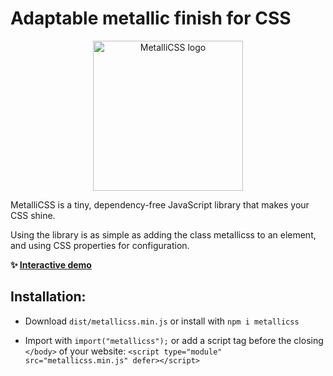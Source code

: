 # Adaptable metallic finish for CSS

<p align="center">
  <img src="https://metallicss.com/some.png?v=5" alt="MetalliCSS logo" width="240" />
</p>

MetalliCSS is a tiny, dependency-free JavaScript library that makes your CSS shine.

Using the library is as simple as adding the class metallicss to an element, and using CSS properties for configuration.

**✨ [Interactive demo](https://www.metallicss.com)**

## Installation:

- Download `dist/metallicss.min.js` or install with `npm i metallicss`

- Import with `import("metallicss");` or add a script tag before the closing `</body>` of your website: `<script type="module" src="metallicss.min.js" defer></script>`
